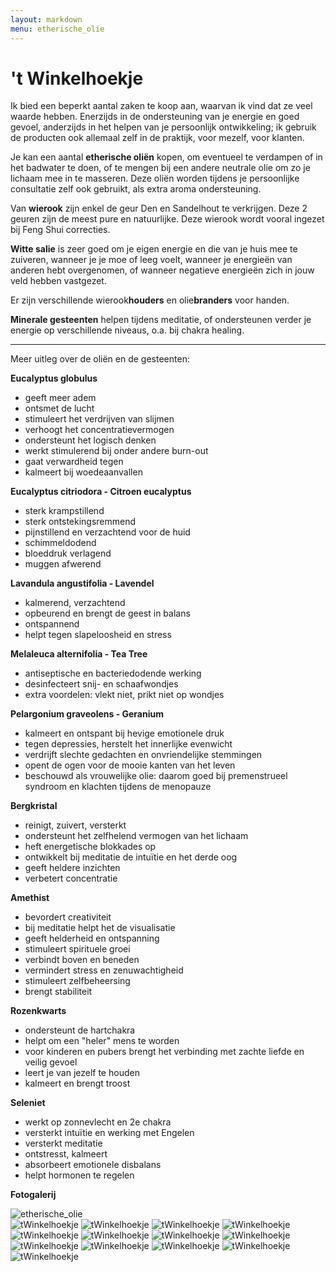 ```yaml
---
layout: markdown
menu: etherische_olie
---
```

# 't Winkelhoekje

Ik bied een beperkt aantal zaken te koop aan, waarvan ik vind dat ze veel waarde hebben. Enerzijds in de ondersteuning van je energie en goed gevoel, anderzijds in het helpen van je persoonlijk ontwikkeling; ik gebruik de producten ook allemaal zelf in de praktijk, voor mezelf, voor klanten. 

Je kan een aantal **etherische oliën** kopen, om eventueel te verdampen of in het badwater te doen, of te mengen bij een andere neutrale olie om zo je lichaam mee in te masseren.
Deze oliën worden tijdens je persoonlijke consultatie zelf ook gebruikt, als extra aroma ondersteuning.

Van **wierook** zijn enkel de geur Den en Sandelhout te verkrijgen. Deze 2 geuren zijn de meest pure en natuurlijke.
Deze wierook wordt vooral ingezet bij Feng Shui correcties.

**Witte salie** is zeer goed om je eigen energie en die van je huis mee te zuiveren, wanneer je je moe of leeg voelt, wanneer je energieën van anderen hebt overgenomen, of wanneer negatieve energieën zich in jouw veld hebben vastgezet.

Er zijn verschillende wierook**houders** en olie**branders** voor handen.

**Minerale gesteenten** helpen tijdens meditatie, of ondersteunen verder je energie op verschillende niveaus, o.a. bij chakra healing.

---


Meer uitleg over de oliën en de gesteenten:

**Eucalyptus globulus**  
+ geeft meer adem 
+ ontsmet de lucht
+ stimuleert het verdrijven van slijmen 
+ verhoogt het concentratievermogen 
+ ondersteunt het logisch denken
+ werkt stimulerend bij onder andere burn-out 
+ gaat verwardheid tegen 
+ kalmeert bij woedeaanvallen  

**Eucalyptus citriodora - Citroen eucalyptus**  
+ sterk krampstillend
+ sterk ontstekingsremmend 
+ pijnstillend en verzachtend voor de huid 
+ schimmeldodend
+ bloeddruk verlagend
+ muggen afwerend  

**Lavandula angustifolia - Lavendel**  
+ kalmerend, verzachtend 
+ opbeurend en brengt de geest in balans
+ ontspannend
+ helpt tegen slapeloosheid en stress  

**Melaleuca alternifolia - Tea Tree**  
+ antiseptische en bacteriedodende werking 
+ desinfecteert snij- en schaafwondjes
+ extra voordelen: vlekt niet, prikt niet op wondjes  

**Pelargonium graveolens - Geranium**  
+ kalmeert en ontspant bij hevige emotionele druk
+ tegen depressies, herstelt het innerlijke evenwicht
+ verdrijft slechte gedachten en onvriendelijke stemmingen
+ opent de ogen voor de mooie kanten van het leven
+ beschouwd als vrouwelijke olie: daarom goed bij premenstrueel syndroom en klachten tijdens de menopauze


**Bergkristal**
+ reinigt, zuivert, versterkt
+ ondersteunt het zelfhelend vermogen van het lichaam
+ heft energetische blokkades op
+ ontwikkelt bij meditatie de intuïtie en het derde oog
+ geeft heldere inzichten
+ verbetert concentratie


**Amethist**
+ bevordert creativiteit
+ bij meditatie helpt het de visualisatie
+ geeft helderheid en ontspanning
+ stimuleert spirituele groei
+ verbindt boven en beneden
+ vermindert stress en zenuwachtigheid
+ stimuleert zelfbeheersing
+ brengt stabiliteit


**Rozenkwarts**
+ ondersteunt de hartchakra
+ helpt om een "heler" mens te worden
+ voor kinderen en pubers brengt het verbinding met zachte liefde en veilig gevoel
+ leert je van jezelf te houden
+ kalmeert en brengt troost


**Seleniet**
+ werkt op zonnevlecht en 2e chakra
+ versterkt intuïtie en werking met Engelen
+ versterkt meditatie
+ ontstresst, kalmeert
+ absorbeert emotionele disbalans
+ helpt hormonen te regelen


**Fotogalerij**

![etherische_olie](images/kleinolierekje.png)  
![tWinkelhoekje](images/kristallenklein.JPG)
![tWinkelhoekje](images/bloembrander.JPG)
![tWinkelhoekje](images/branderblad.JPG)
![tWinkelhoekje](images/hartbrander.JPG)
![tWinkelhoekje](images/keltischbrander.JPG)
![tWinkelhoekje](images/keteltje.JPG)
![tWinkelhoekje](images/lotusbrander.JPG)
![tWinkelhoekje](images/ohmbrander.JPG)
![tWinkelhoekje](images/seleniet.JPG)
![tWinkelhoekje](images/theelichthouder.png)
![tWinkelhoekje](images/theelichthouder2.JPG)
![tWinkelhoekje](images/wierook.png)
![tWinkelhoekje](images/wierookhouder.png)

